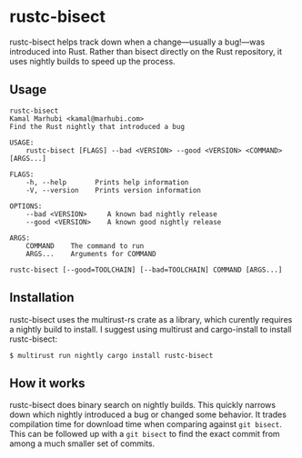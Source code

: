# rustc-bisect

rustc-bisect helps track down when a change—usually a bug!—was introduced into
Rust. Rather than bisect directly on the Rust repository, it uses nightly
builds to speed up the process.

## Usage

```
rustc-bisect
Kamal Marhubi <kamal@marhubi.com>
Find the Rust nightly that introduced a bug

USAGE:
	rustc-bisect [FLAGS] --bad <VERSION> --good <VERSION> <COMMAND> [ARGS...]

FLAGS:
    -h, --help       Prints help information
    -V, --version    Prints version information

OPTIONS:
	--bad <VERSION>     A known bad nightly release
	--good <VERSION>    A known good nightly release

ARGS:
    COMMAND    The command to run
    ARGS...    Arguments for COMMAND

rustc-bisect [--good=TOOLCHAIN] [--bad=TOOLCHAIN] COMMAND [ARGS...]
```

## Installation

rustc-bisect uses the multirust-rs crate as a library, which curently requires
a nightly build to install. I suggest using multirust and cargo-install to
install rustc-bisect:

```
$ multirust run nightly cargo install rustc-bisect
```

## How it works

rustc-bisect does binary search on nightly builds. This quickly narrows down
which nightly introduced a bug or changed some behavior. It trades compilation
time for download time when comparing against `git bisect`. This can be
followed up with a `git bisect` to find the exact commit from among a much
smaller set of commits.
